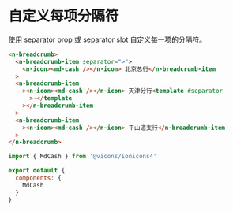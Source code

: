 # 自定义每项分隔符

使用 separator prop 或 separator slot 自定义每一项的分隔符。

```html
<n-breadcrumb>
  <n-breadcrumb-item separator=">">
    <n-icon><md-cash /></n-icon> 北京总行</n-breadcrumb-item
  >
  <n-breadcrumb-item
    ><n-icon><md-cash /></n-icon> 天津分行<template #separator
      >~</template
    ></n-breadcrumb-item
  >
  <n-breadcrumb-item
    ><n-icon><md-cash /></n-icon> 平山道支行</n-breadcrumb-item
  >
</n-breadcrumb>
```

```js
import { MdCash } from '@vicons/ionicons4'

export default {
  components: {
    MdCash
  }
}
```
